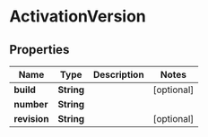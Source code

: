# ActivationVersion

## Properties
Name | Type | Description | Notes
------------ | ------------- | ------------- | -------------
**build** | **String** |  |  [optional]
**number** | **String** |  | 
**revision** | **String** |  |  [optional]
